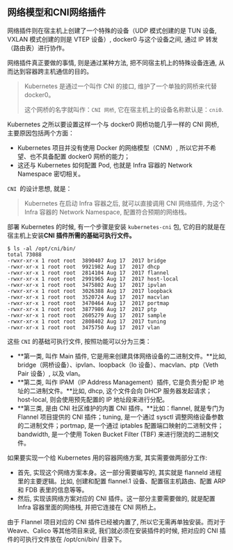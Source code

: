 ## 网络模型和CNI网络插件

网络插件则在宿主机上创建了一个特殊的设备（UDP 模式创建的是 TUN 设备, VXLAN 模式创建的则是 VTEP 设备）, docker0 与这个设备之间, 通过 IP 转发（路由表）进行协作。

网络插件真正要做的事情, 则是通过某种方法, 把不同宿主机上的特殊设备连通, 从而达到容器跨主机通信的目的。

> Kubernetes 是通过一个叫作 CNI 的接口, 维护了一个单独的网桥来代替 docker0。
>
> 这个网桥的名字就叫作：`CNI 网桥`, 它在宿主机上的设备名称默认是：`cni0`.

Kubernetes 之所以要设置这样一个与 docker0 网桥功能几乎一样的 CNI 网桥, 主要原因包括两个方面：

- Kubernetes 项目并没有使用 Docker 的网络模型（CNM）, 所以它并不希望、也不具备配置 docker0 网桥的能力；
- 这还与 Kubernetes 如何配置 Pod, 也就是 Infra 容器的 Network Namespace 密切相关。

`CNI `的设计思想, 就是：

> Kubernetes 在启动 Infra 容器之后, 就可以直接调用 CNI 网络插件, 为这个 Infra 容器的 Network Namespace, 配置符合预期的网络栈。

部署 Kubernetes 的时候, 有一个步骤是安装 `kubernetes-cni` 包, 它的目的就是在宿主机上安装**CNI 插件所需的基础可执行文件。**

```shell
$ ls -al /opt/cni/bin/
total 73088
-rwxr-xr-x 1 root root  3890407 Aug 17  2017 bridge
-rwxr-xr-x 1 root root  9921982 Aug 17  2017 dhcp
-rwxr-xr-x 1 root root  2814104 Aug 17  2017 flannel
-rwxr-xr-x 1 root root  2991965 Aug 17  2017 host-local
-rwxr-xr-x 1 root root  3475802 Aug 17  2017 ipvlan
-rwxr-xr-x 1 root root  3026388 Aug 17  2017 loopback
-rwxr-xr-x 1 root root  3520724 Aug 17  2017 macvlan
-rwxr-xr-x 1 root root  3470464 Aug 17  2017 portmap
-rwxr-xr-x 1 root root  3877986 Aug 17  2017 ptp
-rwxr-xr-x 1 root root  2605279 Aug 17  2017 sample
-rwxr-xr-x 1 root root  2808402 Aug 17  2017 tuning
-rwxr-xr-x 1 root root  3475750 Aug 17  2017 vlan
```

这些 `CNI` 的基础可执行文件, 按照功能可以分为三类：

- **第一类, 叫作 Main 插件, 它是用来创建具体网络设备的二进制文件。**比如, bridge（网桥设备）、ipvlan、loopback（lo 设备）、macvlan、ptp（Veth Pair 设备）, 以及 vlan。
- **第二类, 叫作 IPAM（IP Address Management）插件, 它是负责分配 IP 地址的二进制文件。**比如, dhcp, 这个文件会向 DHCP 服务器发起请求；host-local, 则会使用预先配置的 IP 地址段来进行分配。
- **第三类, 是由 CNI 社区维护的内置 CNI 插件。**比如：flannel, 就是专门为 Flannel 项目提供的 CNI 插件；tuning, 是一个通过 sysctl 调整网络设备参数的二进制文件；portmap, 是一个通过 iptables 配置端口映射的二进制文件；bandwidth, 是一个使用 Token Bucket Filter (TBF) 来进行限流的二进制文件。

如果要实现一个给 Kubernetes 用的容器网络方案, 其实需要做两部分工作:

- 首先, 实现这个网络方案本身。这一部分需要编写的, 其实就是 flanneld 进程里的主要逻辑。比如, 创建和配置 flannel.1 设备、配置宿主机路由、配置 ARP 和 FDB 表里的信息等等。
- 然后, 实现该网络方案对应的 CNI 插件。这一部分主要需要做的, 就是配置 Infra 容器里面的网络栈, 并把它连接在 CNI 网桥上。

由于 Flannel 项目对应的 CNI 插件已经被内置了, 所以它无需再单独安装。而对于 Weave、Calico 等其他项目来说, 我们就必须在安装插件的时候, 把对应的 CNI 插件的可执行文件放在 /opt/cni/bin/ 目录下。

